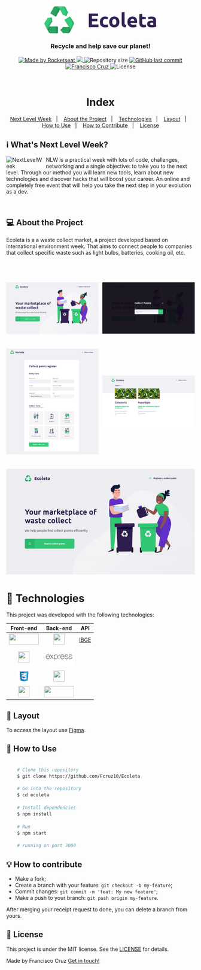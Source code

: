 <h3 align="center">
    <img alt="Logo" title="#logo" width="300px" src="./public/assets/logo.svg">
    <br><br>
    <b>Recycle and help save our planet!</b>  
    <br>
</h3>

<p align="center">

  <a href="https://rocketseat.com.br">
    <img alt="Made by Rocketseat" src="https://img.shields.io/badge/made%20by-Rocketseat-%237519C1">
  </a>
   <a aria-label="Completed" href="https://nextlevelweek.com/aulas/booster/1/edicao/1">
    <img src="https://img.shields.io/badge/NLW-done-brightgreen?logo=data:image/png;base64,iVBORw0KGgoAAAANSUhEUgAAABAAAAAQCAMAAAAoLQ9TAAAALVBMVEVHcExxWsF0XMJzXMJxWcFsUsD///9jRrzY0u6Xh9Gsn9n39fyMecy0qd2bjNJWBT0WAAAABHRSTlMA2Do606wF2QAAAGlJREFUGJVdj1cWwCAIBLEsRU3uf9xobDH8+GZwUYi8i6ucJwrxKE+7D0G9Q4vlYqtmCSjndr4CgCgzlyFgfKfKCVO0LrPKjmiqMxGXkJwNnXskqWG+1oSM+BSwD8f29YLNjvx/OQrn+g99oQSoNmt3PgAAAABJRU5ErkJggg=="></img>
  </a>

  <img alt="Repository size" src="https://img.shields.io/github/repo-size/Fcruz10/LaunchBase">
  
  <a href="https://github.com/Fcruz10/LaunchBase/commits/master">
    <img alt="GitHub last commit" src="https://img.shields.io/github/last-commit/Fcruz10/LaunchBase">
  </a>

  <a href="https://www.linkedin.com/in/francisco-cruz-074208140/" >
    <img alt="Francisco Cruz" src="https://img.shields.io/badge/Francisco-in-%230072b1">
  </a>
  <a>
  <img alt="License" src="https://img.shields.io/github/license/vitorserrano/ecoleta?color=%237519C1">

</p>

<br />

<h1 align="center">Index</h1>

<p align="center">
  <a href="#nlw">Next Level Week</a>&nbsp;&nbsp;&nbsp;|&nbsp;&nbsp;&nbsp;
  <a href="#about">About the Project</a>&nbsp;&nbsp;&nbsp;|&nbsp;&nbsp;&nbsp;
  <a href="#techs">Technologies</a>&nbsp;&nbsp;&nbsp;|&nbsp;&nbsp;&nbsp;
  <a href="#layout">Layout</a>&nbsp;&nbsp;&nbsp;|&nbsp;&nbsp;&nbsp;
  <a href="#how-to-use">How to Use</a>&nbsp;&nbsp;&nbsp;|&nbsp;&nbsp;&nbsp;
  <a href="#how-to-contribute">How to Contribute</a>&nbsp;&nbsp;&nbsp;|&nbsp;&nbsp;&nbsp;
  <a href="#license">License</a>
</p>

<a id="nlw"></a>
## :information_source: What's Next Level Week?


<img style="margin-right: 6px" align= left alt="NextLevelWeek" title="#NextLevelWeek" src="https://raw.githubusercontent.com/DanielObara/NLW-1.0/c1a0101ed305530362b5120721c02f52a0026a29/.github/logo.svg" width="100px" />

NLW is a practical week with lots of code, challenges, networking and a single objective: to take you to the next level.
Through our method you will learn new tools, learn about new technologies and discover hacks that will boost your career.
An online and completely free event that will help you take the next step in your evolution as a dev.

<br />

<a id="about"></a>
## :computer: About the Project

Ecoleta is a a waste collect market, a project developed based on international environment week. 
That aims to connect people to companies that collect specific waste such as light bulbs, batteries, cooking oil, etc.

<br />

<h1 style="display: flex; justify-content: space-between; align-items: center">
    <img src="./public/github/eco1.png" width="49%">
    <img src="./public/github/eco3.png"  width="49%">
</h1>

<h1 style="display: flex; justify-content: space-between; align-items: center">
    <img src="./public/github/eco2.png" width="49%">
    <img src="./public/github/eco4.png" width="49%">
</h1>

<h1>
    <img src="./public/github/ecoleta.gif">
</h1>

<a id="techs"></a>
# :rocket: Technologies

This project was developed with the following technologies:

| Front-end  |   Back-end  |  API |
| :--------: | :---------: | :--: |
| <a href="https://mozilla.github.io/nunjucks/"><img width="80" height="30" src="https://external-content.duckduckgo.com/iu/?u=https%3A%2F%2Fcss-tricks.com%2Fwp-content%2Fuploads%2F2017%2F05%2Fnunjucks.png&f=1&nofb=1"></a> | <a href="https://nodejs.org/"><img width="30" height="30" src="https://external-content.duckduckgo.com/iu/?u=http%3A%2F%2Fwww.tipstoremember.com%2Fwp-content%2Fuploads%2F2017%2F09%2Fnodejs_logo.png&f=1&nofb=1"></a> | [IBGE](https://servicodados.ibge.gov.br/api/docs/localidades?versao=1) |
| <a href="http://www.w3.org/TR/html5/"><img width="30" height="30" src="https://external-content.duckduckgo.com/iu/?u=https%3A%2F%2Fs10.postimg.cc%2Fzadopghid%2Fhtml5.png&f=1&nofb=1"></a> | <a href="https://expressjs.com/"><img width="80" height="50" src="./public/github/expresslogo.png"></a> |
| <a href="https://www.w3schools.com/Css/"><img width="35" height="35" src="./public/github/csslogo.png"></a> | <a href="https://nodemon.io/"><img width="30" height="30" src="https://external-content.duckduckgo.com/iu/?u=https%3A%2F%2Fuser-images.githubusercontent.com%2F13700%2F35731649-652807e8-080e-11e8-88fd-1b2f6d553b2d.png&f=1&nofb=1"></a> |
| <a href="https://www.javascript.com/"><img width="30" height="30" src="https://external-content.duckduckgo.com/iu/?u=https%3A%2F%2Fxabikos.gallerycdn.vsassets.io%2Fextensions%2Fxabikos%2Fjavascriptsnippets%2F1.7.2%2F1545658667284%2FMicrosoft.VisualStudio.Services.Icons.Default&f=1&nofb=1"></a> | <a href="https://www.sqlite.org/"><img width="80" height="30" src="https://external-content.duckduckgo.com/iu/?u=https%3A%2F%2Fupload.wikimedia.org%2Fwikipedia%2Fcommons%2Fthumb%2F3%2F38%2FSQLite370.svg%2F1200px-SQLite370.svg.png&f=1&nofb=1"></a>

<a id="layout"></a>
## :bookmark: Layout

To access the layout use [Figma](https://www.figma.com/file/1SxgOMojOB2zYT0Mdk28lB/).

<a id="how-to-use"></a>
## :open_file_folder: How to Use

```bash

    # Clone this repository
    $ git clone https://github.com/Fcruz10/Ecoleta

    # Go into the repository
    $ cd ecoleta

    # Install dependencies
    $ npm install
    
    # Run
    $ npm start

    # running on port 3000
```

<a id="how-to-contribute"></a>
## :bulb: How to contribute

-  Make a fork;
-  Create a branch with your feature: `git checkout -b my-feature`;
-  Commit changes: `git commit -m 'feat: My new feature'`;
-  Make a push to your branch: `git push origin my-feature`.

After merging your receipt request to done, you can delete a branch from yours.

<a id="license"></a>
## :memo: License

This project is under the MIT license. See the [LICENSE](https://github.com/Fcruz10/Ecoleta/blob/master/LICENSE) for details.

Made by Francisco Cruz [Get in touch!](https://www.linkedin.com/in/francisco-cruz-074208140/)
